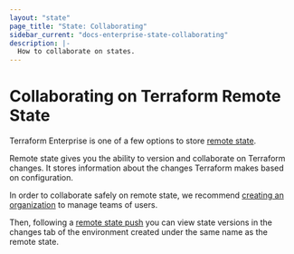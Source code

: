 ```yaml
---
layout: "state"
page_title: "State: Collaborating"
sidebar_current: "docs-enterprise-state-collaborating"
description: |-
  How to collaborate on states.
---
```


# Collaborating on Terraform Remote State

Terraform Enterprise is one of a few options to store [remote state](/docs/enterprise/state).

Remote state gives you the ability to version and collaborate on Terraform changes. It
stores information about the changes Terraform makes based on configuration.

In order to collaborate safely on remote state, we recommend
[creating an organization](https://atlas.hashicorp.com/help/organizations/create) to manage teams of users.

Then, following a [remote state push](/docs/enterprise/state) you can view state versions
in the changes tab of the environment created under the same name
as the remote state.